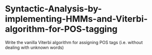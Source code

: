 # Syntactic-Analysis-by-implementing-HMMs-and-Viterbi-algorithm-for-POS-tagging
Write the vanilla Viterbi algorithm for assigning POS tags (i.e. without dealing with unknown words) 
